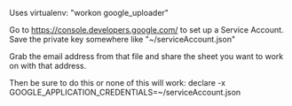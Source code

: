 Uses virtualenv:
"workon google_uploader"

Go to https://console.developers.google.com/ to set up a Service Account. Save the private key
somewhere like "~/serviceAccount.json"

Grab the email address from that file and share the sheet you want to work on with that address.
	
Then be sure to do this or none of this will work:
    declare -x GOOGLE_APPLICATION_CREDENTIALS=~/serviceAccount.json
